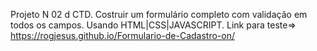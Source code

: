 Projeto N 02 d CTD.
Costruir um formulário completo com validação em todos os campos.
Usando HTML|CSS|JAVASCRIPT.
Link para teste=> https://rogjesus.github.io/Formulario-de-Cadastro-on/

